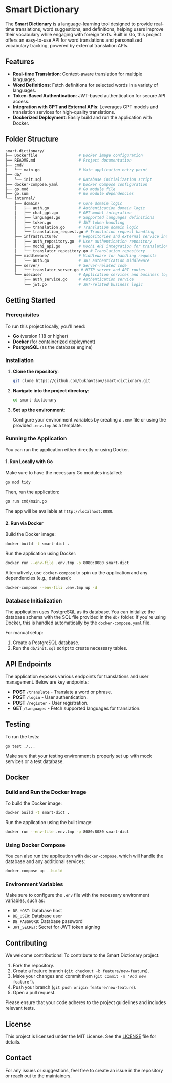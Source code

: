 # Smart Dictionary

The **Smart Dictionary** is a language-learning tool designed to provide real-time translations, word suggestions, and definitions, helping users improve their vocabulary while engaging with foreign texts. Built in Go, this project offers an easy-to-use API for word translations and personalized vocabulary tracking, powered by external translation APIs.

## Features

- **Real-time Translation**: Context-aware translation for multiple languages.
- **Word Definitions**: Fetch definitions for selected words in a variety of languages.
- **Token-Based Authentication**: JWT-based authentication for secure API access.
- **Integration with GPT and External APIs**: Leverages GPT models and translation services for high-quality translations.
- **Dockerized Deployment**: Easily build and run the application with Docker.

## Folder Structure

```bash
smart-dictionary/
├── Dockerfile                  # Docker image configuration
├── README.md                   # Project documentation
├── cmd/
│   └── main.go                 # Main application entry point
├── db/
│   └── init.sql                # Database initialization script
├── docker-compose.yaml         # Docker Compose configuration
├── go.mod                      # Go module file
├── go.sum                      # Go module dependencies
└── internal/
    ├── domain/                 # Core domain logic
    │   ├── auth.go             # Authentication domain logic
    │   ├── chat_gpt.go         # GPT model integration
    │   ├── languages.go        # Supported languages definitions
    │   ├── token.go            # JWT token handling
    │   ├── translation.go      # Translation domain logic
    │   └── translation_request.go # Translation request handling
    ├── infrastructure/         # Repositories and external service integration
    │   ├── auth_repository.go  # User authentication repository
    │   ├── mochi_api.go        # Mochi API integration for translations
    │   └── translator_repository.go # Translation repository
    ├── middleware/             # Middleware for handling requests
    │   └── auth.go             # JWT authentication middleware
    ├── server/                 # Server-related code
    │   └── translator_server.go # HTTP server and API routes
    └── usecase/                # Application services and business logic
        ├── auth_service.go     # Authentication service
        └── jwt.go              # JWT-related business logic
```

## Getting Started

### Prerequisites

To run this project locally, you'll need:

- **Go** (version 1.18 or higher)
- **Docker** (for containerized deployment)
- **PostgreSQL** (as the database engine)

### Installation

1. **Clone the repository**:

   ```bash
   git clone https://github.com/bukhavtsov/smart-dictionary.git
   ```

2. **Navigate into the project directory**:

   ```bash
   cd smart-dictionary
   ```

3. **Set up the environment**:

   Configure your environment variables by creating a `.env` file or using the provided `.env.tmp` as a template.

### Running the Application

You can run the application either directly or using Docker.

#### 1. Run Locally with Go

Make sure to have the necessary Go modules installed:

```bash
go mod tidy
```

Then, run the application:

```bash
go run cmd/main.go
```

The app will be available at `http://localhost:8080`.

#### 2. Run via Docker

Build the Docker image:

```bash
docker build -t smart-dict .
```

Run the application using Docker:

```bash
docker run --env-file .env.tmp -p 8080:8080 smart-dict
```

Alternatively, use `docker-compose` to spin up the application and any dependencies (e.g., database):

```bash
docker-compose --env-fili .env.tmp up -d
```

### Database Initialization

The application uses PostgreSQL as its database. You can initialize the database schema with the SQL file provided in the `db/` folder. If you're using Docker, this is handled automatically by the `docker-compose.yaml` file.

For manual setup:

1. Create a PostgreSQL database.
2. Run the `db/init.sql` script to create necessary tables.

## API Endpoints

The application exposes various endpoints for translations and user management. Below are key endpoints:

- **POST** `/translate` - Translate a word or phrase.
- **POST** `/login` - User authentication.
- **POST** `/register` - User registration.
- **GET** `/languages` - Fetch supported languages for translation.

## Testing

To run the tests:

```bash
go test ./...
```

Make sure that your testing environment is properly set up with mock services or a test database.

## Docker

### Build and Run the Docker Image

To build the Docker image:

```bash
docker build -t smart-dict .
```

Run the application using the built image:

```bash
docker run --env-file .env.tmp -p 8080:8080 smart-dict
```

### Using Docker Compose

You can also run the application with `docker-compose`, which will handle the database and any additional services:

```bash
docker-compose up --build
```

### Environment Variables

Make sure to configure the `.env` file with the necessary environment variables, such as:

- `DB_HOST`: Database host
- `DB_USER`: Database user
- `DB_PASSWORD`: Database password
- `JWT_SECRET`: Secret for JWT token signing

## Contributing

We welcome contributions! To contribute to the Smart Dictionary project:

1. Fork the repository.
2. Create a feature branch (`git checkout -b feature/new-feature`).
3. Make your changes and commit them (`git commit -m 'Add new feature'`).
4. Push your branch (`git push origin feature/new-feature`).
5. Open a pull request.

Please ensure that your code adheres to the project guidelines and includes relevant tests.

## License

This project is licensed under the MIT License. See the [LICENSE](LICENSE) file for details.

## Contact

For any issues or suggestions, feel free to create an issue in the repository or reach out to the maintainers.
